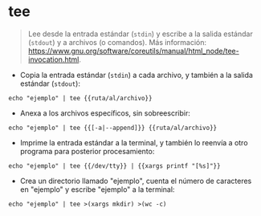 # tee

> Lee desde la entrada estándar (`stdin`) y escribe a la salida estándar (`stdout`) y a archivos (o comandos).
> Más información: <https://www.gnu.org/software/coreutils/manual/html_node/tee-invocation.html>.

- Copia la entrada estándar (`stdin`) a cada archivo, y también a la salida estándar (`stdout`):

`echo "ejemplo" | tee {{ruta/al/archivo}}`

- Anexa a los archivos específicos, sin sobreescribir:

`echo "ejemplo" | tee {{[-a|--append]}} {{ruta/al/archivo}}`

- Imprime la entrada estándar a la terminal, y también lo reenvía a otro programa para posterior procesamiento:

`echo "ejemplo" | tee {{/dev/tty}} | {{xargs printf "[%s]"}}`

- Crea un directorio llamado "ejemplo", cuenta el número de caracteres en "ejemplo" y escribe "ejemplo" a la terminal:

`echo "ejemplo" | tee >(xargs mkdir) >(wc -c)`
